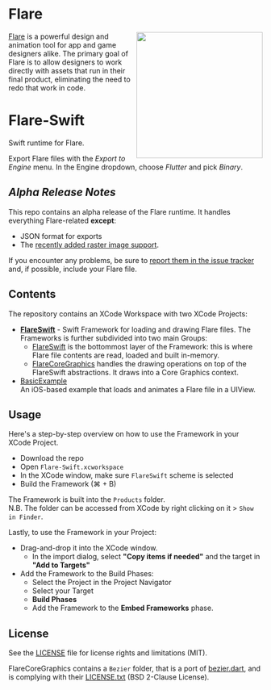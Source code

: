 # Flare
<img align="right" src="https://cdn.2dimensions.com/flare_macbook.png" height="250">

[Flare](https://www.2dimensions.com/about-flare) is a powerful design and animation tool for app and game designers alike. The primary goal of Flare is to allow designers to work directly with assets that run in their final product, eliminating the need to redo that work in code.

# Flare-Swift

Swift runtime for Flare.

Export Flare files with the _Export to Engine_ menu. In the Engine dropdown, choose _Flutter_ and pick _Binary_.

## _Alpha Release Notes_

This repo contains an alpha release of the Flare runtime. It handles everything Flare-related __except__:
- JSON format for exports 
- The [recently added raster image support](https://www.youtube.com/watch?v=XtG4Wa3gIf8). 

If you encounter any problems, be sure to [report them in the issue tracker](https://github.com/2d-inc/Flare-Swift/issues) and, if possible, include your Flare file.

## Contents

The repository contains an XCode Workspace with two XCode Projects:
- [**FlareSwift**](FlareSwift/FlareSwift.xcodeproj) - Swift Framework for loading and drawing Flare files. 
The Frameworks is further subdivided into two main Groups: 
    - [FlareSwift](FlareSwift/FlareSwift) is the bottommost layer of the Framework: this is where Flare file contents are read, loaded and built in-memory.    
    - [FlareCoreGraphics](FlareSwift/FlareCoreGraphics) handles the drawing operations on top of the FlareSwift abstractions. It draws into a Core Graphics context. 
- [BasicExample](BasicExample/BasicExample) <br/>
An iOS-based example that loads and animates a Flare file in a UIView.


## Usage

Here's a step-by-step overview on how to use the Framework in your XCode Project.

- Download the repo
- Open `Flare-Swift.xcworkspace`
- In the XCode window, make sure `FlareSwift` scheme is selected
- Build the Framework (⌘ + B)

The Framework is built into the `Products` folder. <br/>
N.B. The folder can be accessed from XCode by right clicking on it > `Show in Finder`.

Lastly, to use the Framework in your Project:
- Drag-and-drop it into the XCode window.
    - In the import dialog, select __"Copy items if needed"__ and the target in __"Add to Targets"__
- Add the Framework to the Build Phases: 
    - Select the Project in the Project Navigator 
    - Select your Target
    - __Build Phases__ 
    - Add the Framework to the __Embed Frameworks__ phase.

## License
See the [LICENSE](LICENSE) file for license rights and limitations (MIT).

FlareCoreGraphics contains a `Bezier` folder, that is a port of [bezier.dart](https://github.com/aab29/bezier.dart), and is complying with their [LICENSE.txt](FlareSwift/FlareCoreGraphics/Bezier/LICENSE.txt) (BSD 2-Clause License).
